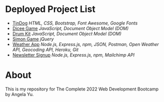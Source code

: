 # Deployed Project List
- [TinDog](https://low-earth-orbit.github.io/AngelaWebDev/TinDog/) *HTML, CSS, Bootstrap, Font Awesome, Google Fonts*
- [Dicee Game](https://low-earth-orbit.github.io/AngelaWebDev/Dicee-Game/) *JavaScript, Document Object Model (DOM)*
- [Drum Kit](https://low-earth-orbit.github.io/AngelaWebDev/Drum-Kit/) *JavaScript, Document Object Model (DOM)*
- [Simon Game](https://low-earth-orbit.github.io/AngelaWebDev/Simon-Game/) *jQuery*
- [Weather App](https://shrouded-fjord-75071.herokuapp.com/) *Node.js, Express.js, npm, JSON, Postman, Open Weather API, Geocoding API, Heroku, Git*
- [Newsletter Signup](https://blooming-stream-33986.herokuapp.com/) *Node.js, Express.js, npm, Mailchimp API*

# About
This is my repository for The Complete 2022 Web Development Bootcamp by Angela Yu.
